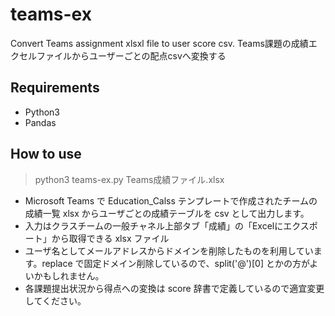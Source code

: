 # teams-ex
Convert Teams assignment xlsxl file to user score csv.
Teams課題の成績エクセルファイルからユーザーごとの配点csvへ変換する
## Requirements
- Python3
- Pandas
## How to use
> python3 teams-ex.py Teams成績ファイル.xlsx
-  Microsoft Teams で Education_Calss テンプレートで作成されたチームの成績一覧 xlsx からユーザごとの成績テーブルを csv として出力します。
- 入力はクラスチームの一般チャネル上部タブ「成績」の「Excelにエクスポート」から取得できる xlsx ファイル
- ユーザ名としてメールアドレスからドメインを削除したものを利用しています。replace で固定ドメイン削除しているので、split('@')[0] とかの方がよいかもしれません。
- 各課題提出状況から得点への変換は score 辞書で定義しているので適宜変更してください。
